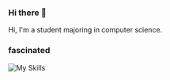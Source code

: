 ### Hi there 👋
Hi, I'm a student majoring in computer science.



### fascinated 
![My Skills](https://go-skill-icons.vercel.app/api/icons?i=c,cpp,docker,kaggle,gcp,golang,mistral,mysql,nextjs,python,pytorch,r,react,remix,typescript,rust&theme=light&perline=6)

